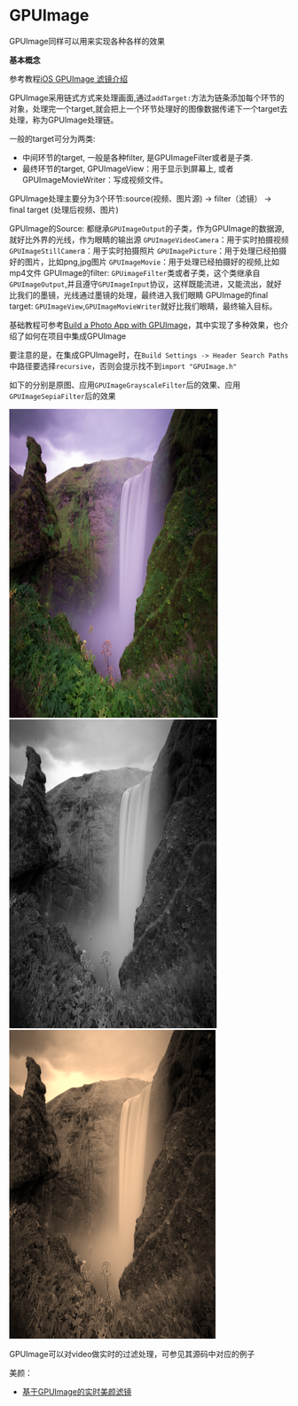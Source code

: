 # GPUImage



GPUImage同样可以用来实现各种各样的效果



**基本概念**

参考教程[iOS GPUImage 滤镜介绍](http://blog.csdn.net/agonie201218/article/details/77747691)

GPUImage采用链式方式来处理画面,通过`addTarget:`方法为链条添加每个环节的对象，处理完一个target,就会把上一个环节处理好的图像数据传递下一个target去处理，称为GPUImage处理链。

一般的target可分为两类:

+ 中间环节的target, 一般是各种filter, 是GPUImageFilter或者是子类. 
+ 最终环节的target, GPUImageView：用于显示到屏幕上, 或者GPUImageMovieWriter：写成视频文件。

GPUImage处理主要分为3个环节:source(视频、图片源) -> filter（滤镜） -> final target (处理后视频、图片) 

GPUImage的Source: 都继承`GPUImageOutput`的子类，作为GPUImage的数据源,就好比外界的光线，作为眼睛的输出源 
`GPUImageVideoCamera`：用于实时拍摄视频 
`GPUImageStillCamer`a：用于实时拍摄照片 
`GPUImagePicture`：用于处理已经拍摄好的图片，比如png,jpg图片 
`GPUImageMovie`：用于处理已经拍摄好的视频,比如mp4文件 
GPUImage的filter: `GPUimageFilter`类或者子类，这个类继承自`GPUImageOutput`,并且遵守`GPUImageInput`协议，这样既能流进，又能流出，就好比我们的墨镜，光线通过墨镜的处理，最终进入我们眼睛 
GPUImage的final target: `GPUImageView`,`GPUImageMovieWriter`就好比我们眼睛，最终输入目标。




基础教程可参考[Build a Photo App with GPUImage](https://code.tutsplus.com/tutorials/build-a-photo-app-with-gpuimage--mobile-12223)，其中实现了多种效果，也介绍了如何在项目中集成GPUImage

要注意的是，在集成GPUImage时，在`Build Settings -> Header Search Paths `中路径要选择`recursive`，否则会提示找不到`import "GPUImage.h"`



如下的分别是原图、应用`GPUImageGrayscaleFilter`后的效果、应用`GPUImageSepiaFilter`后的效果

![原图](https://github.com/winfredzen/iOS-image/blob/master/GPUImage/images/image_01.png) ![GPUImageGrayscaleFilter](https://github.com/winfredzen/iOS-image/blob/master/GPUImage/images/image_02.png) ![GPUImageSepiaFilter](https://github.com/winfredzen/iOS-image/blob/master/GPUImage/images/image_03.png)

GPUImage可以对video做实时的过滤处理，可参见其源码中对应的例子



美颜：



+ [基于GPUImage的实时美颜滤镜](http://www.jianshu.com/p/945fc806a9b4)




